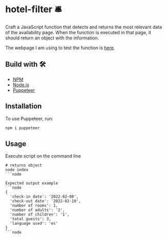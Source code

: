 # hotel-filter 🛎
Craft a JavaScript function that detects and returns the most relevant data of the
availability page. When the function is executed in that page, it should return an object with the information. 

The webpage I am using to test the function is [here](https://www.book-secure.com/index.php?s=results&group=ascentral&property=thphu18547&arrival=2022-02-08&departure=2022-02-10&adults1=2&children1=1&childrenAges1=1&locale=es_ES&currency=THB&stid=gclq71umt&Clusternames=ascentral&cluster=ascentral&Hotelnames=Asia-Centara-Grand-Beach-Resort-Phuket&hname=Asia-Centara-Grand-Beach-Resort-Phuket&arrivalDateValue=2022-02-08&frommonth=2&fromday=8&fromyear=2022&nbdays=2&nbNightsValue=2&adulteresa=2&nbAdultsValue=2&enfantresa=1&nbChildrenValue=1&redir=BIZ-so5523q0o4&rt=1627046485).

## Build with 🛠
- [NPM](https://www.npmjs.com/)
- [Node.js](https://nodejs.org/es/)
- [Puppeteer](https://pptr.dev/)

## Installation
To use Puppeteer, run:
```bash
npm i puppeteer
```

## Usage
Execute script on the command line
```node
# returns object
node index
```node

Expected output example
```node
{
  'check-in date': '2022-02-08',
  'check-out date': '2022-02-10',
  'number of rooms': 1,
  'number of adults': '2',
  'number of children': '1',
  'total guests': 3,
  'language used': 'es'
}
```node